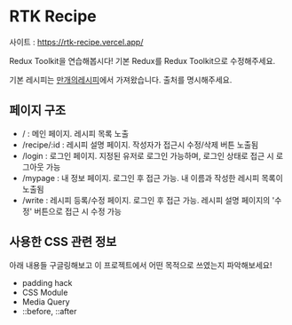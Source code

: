 # RTK Recipe

사이트 : https://rtk-recipe.vercel.app/

Redux Toolkit을 연습해봅시다! 기본 Redux를 Redux Toolkit으로 수정해주세요.

기본 레시피는 [만개의레시피](https://www.10000recipe.com/)에서 가져왔습니다. 출처를 명시해주세요.

## 페이지 구조

- / : 메인 페이지. 레시피 목록 노출
- /recipe/:id : 레시피 설명 페이지. 작성자가 접근시 수정/삭제 버튼 노출됨
- /login : 로그인 페이지. 지정된 유저로 로그인 가능하며, 로그인 상태로 접근 시 로그아웃 가능
- /mypage : 내 정보 페이지. 로그인 후 접근 가능. 내 이름과 작성한 레시피 목록이 노출됨
- /write : 레시피 등록/수정 페이지. 로그인 후 접근 가능. 레시피 설명 페이지의 '수정' 버튼으로 접근 시 수정 가능

## 사용한 CSS 관련 정보

아래 내용들 구글링해보고 이 프로젝트에서 어떤 목적으로 쓰였는지 파악해보세요!

- padding hack
- CSS Module
- Media Query
- ::before, ::after
